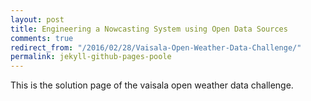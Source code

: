 ```yaml
---
layout: post
title: Engineering a Nowcasting System using Open Data Sources
comments: true 
redirect_from: "/2016/02/28/Vaisala-Open-Weather-Data-Challenge/"
permalink: jekyll-github-pages-poole 
---
```

This is the solution page of the vaisala open weather data challenge.
